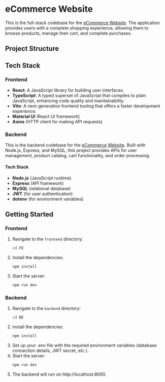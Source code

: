 # eCommerce Website

This is the full-stack codebase for the [eCommerce Website](https://github.com/devika2419/eCommerce-website). The application provides users with a complete shopping experience, allowing them to browse products, manage their cart, and complete purchases. 

## Project Structure


## Tech Stack

### Frontend

- **React**: A JavaScript library for building user interfaces.
- **TypeScript**: A typed superset of JavaScript that compiles to plain JavaScript, enhancing code quality and maintainability.
- **Vite**: A next-generation frontend tooling that offers a faster development experience.
- **Material UI** (React UI framework)
- **Axios** (HTTP client for making API requests)

### Backend

This is the backend codebase for the [eCommerce Website](https://github.com/devika2419/eCommerce-website). Built with Node.js, Express, and MySQL, this project provides APIs for user management, product catalog, cart functionality, and order processing.

#### Tech Stack

- **Node.js** (JavaScript runtime)
- **Express** (API framework)
- **MySQL** (relational database)
- **JWT** (for user authentication)
- **dotenv** (for environment variables)

## Getting Started

### Frontend

1. Navigate to the `frontend` directory:
   ```bash
   cd FE
2. Install the dependencies:
   ```bash
   npm install
3. Start the server:
   ```bash
   npm run dev

### Backend

1. Navigate to the `backend` directory:
   ```bash
   cd BE
2. Install the dependencies:
   ```bash
   npm install
4. Set up your .env file with the required environment variables (database connection details, JWT secret, etc.).
5. Start the server:
   ```bash
   npm run dev
6. The backend will run on http://localhost:8000.





